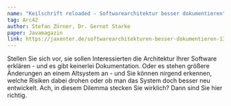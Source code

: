 ```yaml
---
name: "Keilschrift reloaded - Softwarearchitektur besser dokumentieren"
tag: Arc42
author: Stefan Zörner, Dr. Gernot Starke
paper: Javamagazin
link: https://jaxenter.de/softwarearchitekturen-besser-dokumentieren-13617
---
```

Stellen Sie sich vor, sie sollen Interessierten die Architektur Ihrer Software erklären - 
und es gibt keinerlei Dokumentation. Oder es stehen größere Änderungen an einem Altsystem an - 
und Sie können nirgend erkennen, welche Risiken dabei drohen oder ob man das System doch besser neu entwickelt.
Ach, in diesem Dilemma stecken Sie wirklich?
Dann sind Sie hier richtig.